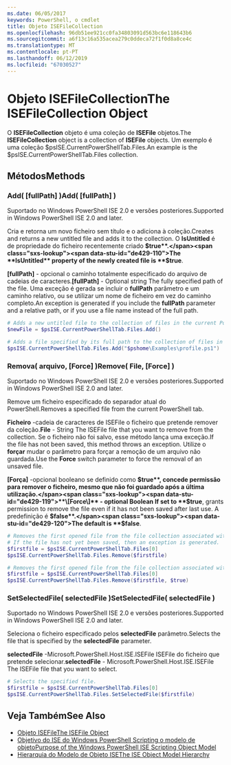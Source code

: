 ```yaml
---
ms.date: 06/05/2017
keywords: PowerShell, o cmdlet
title: Objeto ISEFileCollection
ms.openlocfilehash: 96db51ee921cc0fa34803091d563bc6e118643b6
ms.sourcegitcommit: a6f13c16a535acea279c0ddeca72f1f0d8a8ce4c
ms.translationtype: MT
ms.contentlocale: pt-PT
ms.lasthandoff: 06/12/2019
ms.locfileid: "67030527"
---
```

# <a name="the-isefilecollection-object"></a><span data-ttu-id="de429-103">Objeto ISEFileCollection</span><span class="sxs-lookup"><span data-stu-id="de429-103">The ISEFileCollection Object</span></span>

<span data-ttu-id="de429-104">O **ISEFileCollection** objeto é uma coleção de **ISEFile** objetos.</span><span class="sxs-lookup"><span data-stu-id="de429-104">The **ISEFileCollection** object is a collection of **ISEFile** objects.</span></span> <span data-ttu-id="de429-105">Um exemplo é uma coleção $psISE.CurrentPowerShellTab.Files.</span><span class="sxs-lookup"><span data-stu-id="de429-105">An example is the $psISE.CurrentPowerShellTab.Files collection.</span></span>

## <a name="methods"></a><span data-ttu-id="de429-106">Métodos</span><span class="sxs-lookup"><span data-stu-id="de429-106">Methods</span></span>

### <a name="add-fullpath-"></a><span data-ttu-id="de429-107">Add\( \[fullPath\] \)</span><span class="sxs-lookup"><span data-stu-id="de429-107">Add\( \[fullPath\] \)</span></span>

<span data-ttu-id="de429-108">Suportado no Windows PowerShell ISE 2.0 e versões posteriores.</span><span class="sxs-lookup"><span data-stu-id="de429-108">Supported in Windows PowerShell ISE 2.0 and later.</span></span>

<span data-ttu-id="de429-109">Cria e retorna um novo ficheiro sem título e o adiciona à coleção.</span><span class="sxs-lookup"><span data-stu-id="de429-109">Creates and returns a new untitled file and adds it to the collection.</span></span> <span data-ttu-id="de429-110">O **IsUntitled** é de propriedade do ficheiro recentemente criado **$true**.</span><span class="sxs-lookup"><span data-stu-id="de429-110">The **IsUntitled** property of the newly created file is **$true**.</span></span>

<span data-ttu-id="de429-111">**\[fullPath\]**  - opcional o caminho totalmente especificado do arquivo de cadeias de caracteres.</span><span class="sxs-lookup"><span data-stu-id="de429-111">**\[fullPath\]** - Optional string The fully specified path of the file.</span></span> <span data-ttu-id="de429-112">Uma exceção é gerada se incluir o **fullPath** parâmetro e um caminho relativo, ou se utilizar um nome de ficheiro em vez do caminho completo.</span><span class="sxs-lookup"><span data-stu-id="de429-112">An exception is generated if you include the **fullPath** parameter and a relative path, or if you use a file name instead of the full path.</span></span>

```powershell
# Adds a new untitled file to the collection of files in the current PowerShell tab.
$newFile = $psISE.CurrentPowerShellTab.Files.Add()

# Adds a file specified by its full path to the collection of files in the current PowerShell tab.
$psISE.CurrentPowerShellTab.Files.Add("$pshome\Examples\profile.ps1")
```

### <a name="remove-file-force-"></a><span data-ttu-id="de429-113">Remova\( arquivo, \[Force\] \)</span><span class="sxs-lookup"><span data-stu-id="de429-113">Remove\( File, \[Force\] \)</span></span>

<span data-ttu-id="de429-114">Suportado no Windows PowerShell ISE 2.0 e versões posteriores.</span><span class="sxs-lookup"><span data-stu-id="de429-114">Supported in Windows PowerShell ISE 2.0 and later.</span></span>

<span data-ttu-id="de429-115">Remove um ficheiro especificado do separador atual do PowerShell.</span><span class="sxs-lookup"><span data-stu-id="de429-115">Removes a specified file from the current PowerShell tab.</span></span>

<span data-ttu-id="de429-116">**Ficheiro** -cadeia de caracteres de ISEFile o ficheiro que pretende remover da coleção.</span><span class="sxs-lookup"><span data-stu-id="de429-116">**File** - String The ISEFile file that you want to remove from the collection.</span></span> <span data-ttu-id="de429-117">Se o ficheiro não foi salvo, esse método lança uma exceção.</span><span class="sxs-lookup"><span data-stu-id="de429-117">If the file has not been saved, this method throws an exception.</span></span> <span data-ttu-id="de429-118">Utilize o **forçar** mudar o parâmetro para forçar a remoção de um arquivo não guardada.</span><span class="sxs-lookup"><span data-stu-id="de429-118">Use the **Force** switch parameter to force the removal of an unsaved file.</span></span>

<span data-ttu-id="de429-119">**\[Força\]**  -opcional booleano se definido como **$true**, concede permissão para remover o ficheiro, mesmo que não foi guardado após a última utilização.</span><span class="sxs-lookup"><span data-stu-id="de429-119">**\[Force\]** - optional Boolean If set to **$true**, grants permission to remove the file even if it has not been saved after last use.</span></span> <span data-ttu-id="de429-120">A predefinição é **$false**.</span><span class="sxs-lookup"><span data-stu-id="de429-120">The default is **$false**.</span></span>

```powershell
# Removes the first opened file from the file collection associated with the current PowerShell tab.
# If the file has not yet been saved, then an exception is generated.
$firstfile = $psISE.CurrentPowerShellTab.Files[0]
$psISE.CurrentPowerShellTab.Files.Remove($firstfile)

# Removes the first opened file from the file collection associated with the current PowerShell tab, even if it has not been saved.
$firstfile = $psISE.CurrentPowerShellTab.Files[0]
$psISE.CurrentPowerShellTab.Files.Remove($firstfile, $true)
```

### <a name="setselectedfile-selectedfile-"></a><span data-ttu-id="de429-121">SetSelectedFile\( selectedFile \)</span><span class="sxs-lookup"><span data-stu-id="de429-121">SetSelectedFile\( selectedFile \)</span></span>

<span data-ttu-id="de429-122">Suportado no Windows PowerShell ISE 2.0 e versões posteriores.</span><span class="sxs-lookup"><span data-stu-id="de429-122">Supported in Windows PowerShell ISE 2.0 and later.</span></span>

<span data-ttu-id="de429-123">Seleciona o ficheiro especificado pelos **selectedFile** parâmetro.</span><span class="sxs-lookup"><span data-stu-id="de429-123">Selects the file that is specified by the **selectedFile** parameter.</span></span>

<span data-ttu-id="de429-124">**selectedFile** -Microsoft.PowerShell.Host.ISE.ISEFile ISEFile do ficheiro que pretende selecionar.</span><span class="sxs-lookup"><span data-stu-id="de429-124">**selectedFile** - Microsoft.PowerShell.Host.ISE.ISEFile The ISEFile file that you want to select.</span></span>

```powershell
# Selects the specified file.
$firstfile = $psISE.CurrentPowerShellTab.Files[0]
$psISE.CurrentPowerShellTab.Files.SetSelectedFile($firstfile)
```

## <a name="see-also"></a><span data-ttu-id="de429-125">Veja Também</span><span class="sxs-lookup"><span data-stu-id="de429-125">See Also</span></span>

- [<span data-ttu-id="de429-126">Objeto ISEFile</span><span class="sxs-lookup"><span data-stu-id="de429-126">The ISEFile Object</span></span>](The-ISEFile-Object.md)
- [<span data-ttu-id="de429-127">Objetivo do ISE do Windows PowerShell Scripting o modelo de objeto</span><span class="sxs-lookup"><span data-stu-id="de429-127">Purpose of the Windows PowerShell ISE Scripting Object Model</span></span>](Purpose-of-the-Windows-PowerShell-ISE-Scripting-Object-Model.md)
- [<span data-ttu-id="de429-128">Hierarquia do Modelo de Objeto ISE</span><span class="sxs-lookup"><span data-stu-id="de429-128">The ISE Object Model Hierarchy</span></span>](The-ISE-Object-Model-Hierarchy.md)

